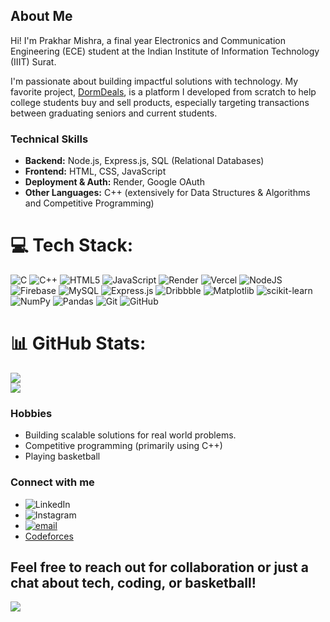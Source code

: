 ## About Me

Hi! I'm Prakhar Mishra, a final year Electronics and Communication Engineering (ECE) student at the Indian Institute of Information Technology (IIIT) Surat.

I'm passionate about building impactful solutions with technology. My favorite project, [DormDeals](https://github.com/prakharmi/dormdeals), is a platform I developed from scratch to help college students buy and sell products, especially targeting transactions between graduating seniors and current students.

### Technical Skills
- **Backend:** Node.js, Express.js, SQL (Relational Databases)
- **Frontend:** HTML, CSS, JavaScript
- **Deployment & Auth:** Render, Google OAuth
- **Other Languages:** C++ (extensively for Data Structures & Algorithms and Competitive Programming)

# 💻 Tech Stack:
![C](https://img.shields.io/badge/c-%2300599C.svg?style=for-the-badge&logo=c&logoColor=white) ![C++](https://img.shields.io/badge/c++-%2300599C.svg?style=for-the-badge&logo=c%2B%2B&logoColor=white) ![HTML5](https://img.shields.io/badge/html5-%23E34F26.svg?style=for-the-badge&logo=html5&logoColor=white) ![JavaScript](https://img.shields.io/badge/javascript-%23323330.svg?style=for-the-badge&logo=javascript&logoColor=%23F7DF1E) ![Render](https://img.shields.io/badge/Render-%46E3B7.svg?style=for-the-badge&logo=render&logoColor=white) ![Vercel](https://img.shields.io/badge/vercel-%23000000.svg?style=for-the-badge&logo=vercel&logoColor=white) ![NodeJS](https://img.shields.io/badge/node.js-6DA55F?style=for-the-badge&logo=node.js&logoColor=white) ![Firebase](https://img.shields.io/badge/firebase-a08021?style=for-the-badge&logo=firebase&logoColor=ffcd34) ![MySQL](https://img.shields.io/badge/mysql-4479A1.svg?style=for-the-badge&logo=mysql&logoColor=white) ![Express.js](https://img.shields.io/badge/express.js-%23404d59.svg?style=for-the-badge&logo=express&logoColor=%2361DAFB) ![Dribbble](https://img.shields.io/badge/Dribbble-EA4C89?style=for-the-badge&logo=dribbble&logoColor=white) ![Matplotlib](https://img.shields.io/badge/Matplotlib-%23ffffff.svg?style=for-the-badge&logo=Matplotlib&logoColor=black) ![scikit-learn](https://img.shields.io/badge/scikit--learn-%23F7931E.svg?style=for-the-badge&logo=scikit-learn&logoColor=white) ![NumPy](https://img.shields.io/badge/numpy-%23013243.svg?style=for-the-badge&logo=numpy&logoColor=white) ![Pandas](https://img.shields.io/badge/pandas-%23150458.svg?style=for-the-badge&logo=pandas&logoColor=white) ![Git](https://img.shields.io/badge/git-%23F05033.svg?style=for-the-badge&logo=git&logoColor=white) ![GitHub](https://img.shields.io/badge/github-%23121011.svg?style=for-the-badge&logo=github&logoColor=white)

# 📊 GitHub Stats:
![](https://nirzak-streak-stats.vercel.app/?user=prakharmi&theme=dark&hide_border=true)<br/>
![](https://github-readme-stats.vercel.app/api/top-langs/?username=prakharmi&theme=dark&hide_border=true&include_all_commits=false&count_private=false&layout=compact)

### Hobbies
- Building scalable solutions for real world problems.
- Competitive programming (primarily using C++)
- Playing basketball

### Connect with me
- ![LinkedIn](https://img.shields.io/badge/LinkedIn-%230077B5.svg?logo=linkedin&logoColor=white)
- ![Instagram](https://img.shields.io/badge/Instagram-%23E4405F.svg?logo=Instagram&logoColor=white)
- [![email](https://img.shields.io/badge/Email-D14836?logo=gmail&logoColor=white)](mailto:prakharmishraa30@gmail.com) 
- [Codeforces](https://codeforces.com/profile/prakharmishra)

Feel free to reach out for collaboration or just a chat about tech, coding, or basketball!
---
[![](https://visitcount.itsvg.in/api?id=prakharmi&icon=0&color=0)](https://visitcount.itsvg.in)

<!-- Proudly created with GPRM ( https://gprm.itsvg.in ) -->
